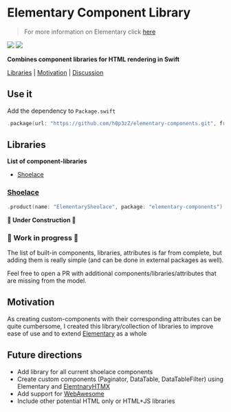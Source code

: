 # Elementary Component Library
> For more information on Elementary click [here](https://github.com/sliemeobn/elementary)

[![](https://img.shields.io/endpoint?url=https%3A%2F%2Fswiftpackageindex.com%2Fapi%2Fpackages%2Fh0p3zZ%2Felementary-components%2Fbadge%3Ftype%3Dswift-versions)](https://swiftpackageindex.com/h0p3zZ/elementary-components)
[![](https://img.shields.io/endpoint?url=https%3A%2F%2Fswiftpackageindex.com%2Fapi%2Fpackages%2Fh0p3zZ%2Felementary-components%2Fbadge%3Ftype%3Dplatforms)](https://swiftpackageindex.com/h0p3zZ/elementary-components)

**Combines component libraries for HTML rendering in Swift**

[Libraries](#libraries) | [Motivation](#motivation) | [Discussion](https://github.com/h0p3zZ/elementary-components/discussions)

## Use it

Add the dependency to `Package.swift`
```swift
.package(url: "https://github.com/h0p3zZ/elementary-components.git", from: "0.0.1")
```

## Libraries

**List of component-libraries**
- [Shoelace](#shoelace)

### [Shoelace](https://shoelace.style)

```swift
.product(name: "ElementarySheolace", package: "elementary-components")
```

**🚧 Under Construction 🚧**


### 🚧 Work in progress 🚧

The list of built-in components, libraries, attributes is far from complete, but adding them is really simple (and can be done in external packages as well).

Feel free to open a PR with additional components/libraries/attributes that are missing from the model.

## Motivation 

As creating custom-components with their corresponding attributes can be quite cumbersome,
I created this library/collection of libraries to improve ease of use and to extend [Elementary](https://github.com/sliemeobn/elementary) as a whole

## Future directions

- Add library for all current shoelace components
- Create custom components (Paginator, DataTable, DataTableFilter) using Elementary and [ElemtnaryHTMX](https://github.com/sliemeobn/elementary-htmx)
- Add support for [WebAwesome](https://webawesom.com)
- Include other potential HTML only or HTML+JS libraries

